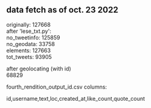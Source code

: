 ## data fetch as of oct. 23 2022

originally: 127668  
after 'lese\_txt.py':  
no\_tweetinfo: 125859  
no\_geodata: 33758  
elements: 127663  
tot\_tweets: 93905  
  

after geolocating (with id)  
68829  
  
fourth\_rendition\_output\_id.csv columns:  
  
id,username,text,loc,created\_at,like\_count,quote\_count

